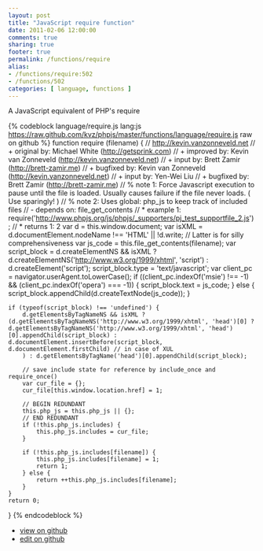 ```yaml
---
layout: post
title: "JavaScript require function"
date: 2011-02-06 12:00:00
comments: true
sharing: true
footer: true
permalink: /functions/require
alias:
- /functions/require:502
- /functions/502
categories: [ language, functions ]
---
```

A JavaScript equivalent of PHP's require
<!-- more -->
{% codeblock language/require.js lang:js https://raw.github.com/kvz/phpjs/master/functions/language/require.js raw on github %}
function require (filename) {
    // http://kevin.vanzonneveld.net
    // +   original by: Michael White (http://getsprink.com)
    // +   improved by: Kevin van Zonneveld (http://kevin.vanzonneveld.net)
    // +      input by: Brett Zamir (http://brett-zamir.me)
    // +   bugfixed by: Kevin van Zonneveld (http://kevin.vanzonneveld.net)
    // +   input by: Yen-Wei Liu
    // +   bugfixed by: Brett Zamir (http://brett-zamir.me)
    // %        note 1: Force Javascript execution to pause until the file is loaded. Usually causes failure if the file never loads. ( Use sparingly! )
    // %        note 2: Uses global: php_js to keep track of included files
    // -    depends on: file_get_contents
    // *     example 1: require('http://www.phpjs.org/js/phpjs/_supporters/pj_test_supportfile_2.js');
    // *     returns 1: 2
    var d = this.window.document;
    var isXML = d.documentElement.nodeName !== 'HTML' || !d.write; // Latter is for silly comprehensiveness
    var js_code = this.file_get_contents(filename);
    var script_block = d.createElementNS && isXML ? d.createElementNS('http://www.w3.org/1999/xhtml', 'script') : d.createElement('script');
    script_block.type = 'text/javascript';
    var client_pc = navigator.userAgent.toLowerCase();
    if ((client_pc.indexOf('msie') !== -1) && (client_pc.indexOf('opera') === -1)) {
        script_block.text = js_code;
    } else {
        script_block.appendChild(d.createTextNode(js_code));
    }

    if (typeof(script_block) !== 'undefined') {
        d.getElementsByTagNameNS && isXML ? (d.getElementsByTagNameNS('http://www.w3.org/1999/xhtml', 'head')[0] ? d.getElementsByTagNameNS('http://www.w3.org/1999/xhtml', 'head')[0].appendChild(script_block) : d.documentElement.insertBefore(script_block, d.documentElement.firstChild) // in case of XUL
        ) : d.getElementsByTagName('head')[0].appendChild(script_block);

        // save include state for reference by include_once and require_once()
        var cur_file = {};
        cur_file[this.window.location.href] = 1;

        // BEGIN REDUNDANT
        this.php_js = this.php_js || {};
        // END REDUNDANT
        if (!this.php_js.includes) {
            this.php_js.includes = cur_file;
        }

        if (!this.php_js.includes[filename]) {
            this.php_js.includes[filename] = 1;
            return 1;
        } else {
            return ++this.php_js.includes[filename];
        }
    }
    return 0;
}
{% endcodeblock %}
<ul>
 <li><a href="https://github.com/kvz/phpjs/blob/master/functions/language/require.js">view on github</a></li>
 <li><a href="https://github.com/kvz/phpjs/edit/master/functions/language/require.js">edit on github</a></li>
</ul>
